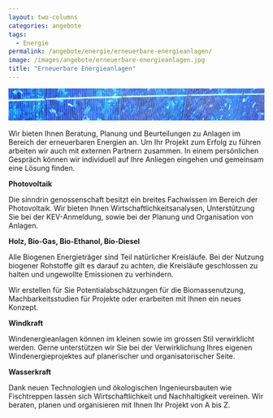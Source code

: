 ```yaml
---
layout: two-columns
categories: angebote
tags:
  - Energie
permalink: /angebote/energie/erneuerbare-energieanlagen/
image: /images/angebote/erneuerbare-energieanlagen.jpg
title: "Erneuerbare Energieanlagen"
---
```

<img class="leadimage" title="Erneuerbare Energieanlagen" src="/images/angebote/erneuerbare-energieanlagen_sub.jpg">

Wir bieten Ihnen Beratung, Planung und Beurteilungen zu Anlagen im Bereich der erneuerbaren Energien an. Um Ihr Projekt zum Erfolg zu führen arbeiten wir auch mit externen Partnern zusammen. In einem persönlichen Gespräch können wir individuell auf Ihre Anliegen eingehen und gemeinsam eine Lösung finden.
 
**Photovoltaik**

Die sinndrin genossenschaft besitzt ein breites Fachwissen im Bereich der Photovoltaik. Wir bieten Ihnen Wirtschaftlichkeitsanalysen, Unterstützung Sie bei der KEV-Anmeldung, sowie bei der Planung und Organisation von Anlagen.

**Holz, Bio-Gas, Bio-Ethanol, Bio-Diesel**

Alle Biogenen Energieträger sind Teil natürlicher Kreisläufe. Bei der Nutzung biogener Rohstoffe gilt es darauf zu achten, die Kreisläufe geschlossen zu halten und ungewollte Emissionen zu verhindern. 

Wir erstellen für Sie Potentialabschätzungen für die Biomassenutzung, Machbarkeitsstudien für Projekte oder erarbeiten mit Ihnen ein neues Konzept.

**Windkraft**

Windenergieanlagen können im kleinen sowie im grossen Stil verwirklicht werden. Gerne unterstützen wir Sie bei der Verwirklichung Ihres eigenen Windenergieprojektes auf planerischer und organisatorischer Seite.

**Wasserkraft**

Dank neuen Technologien und ökologischen Ingenieursbauten wie Fischtreppen lassen sich Wirtschaftlichkeit und Nachhaltigkeit vereinen. Wir beraten, planen und organisieren mit Ihnen Ihr Projekt von A bis Z.
